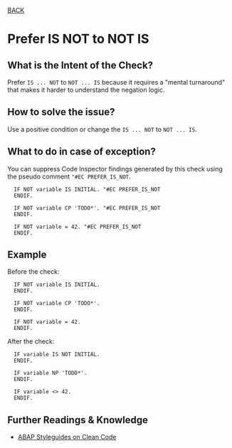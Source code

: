 [BACK](../check_documentation.md)

# Prefer IS NOT to NOT IS
## What is the Intent of the Check?
Prefer `IS ... NOT` to `NOT ... IS` because it requires a "mental turnaround" that makes it harder to understand the negation logic.

## How to solve the issue?
Use a positive condition or change the `IS ... NOT` to `NOT ... IS`.

## What to do in case of exception?
You can suppress Code Inspector findings generated by this check using the pseudo comment `"#EC PREFER_IS_NOT`.   

```abap
  IF NOT variable IS INITIAL. "#EC PREFER_IS_NOT
  ENDIF.
```
```abap
  IF NOT variable CP 'TODO*'. "#EC PREFER_IS_NOT
  ENDIF.
```
```abap
  IF NOT variable = 42. "#EC PREFER_IS_NOT
  ENDIF.
```

## Example
Before the check: 
```abap
  IF NOT variable IS INITIAL.
  ENDIF.
```
```abap
  IF NOT variable CP 'TODO*'.
  ENDIF.
```
```abap
  IF NOT variable = 42.
  ENDIF.
```

After the check:
```abap
  IF variable IS NOT INITIAL.
  ENDIF.
```
```abap
  IF variable NP 'TODO*'.
  ENDIF.
```
```abap
  IF variable <> 42.
  ENDIF.
```

## Further Readings & Knowledge
* [ABAP Styleguides on Clean Code](https://github.com/SAP/styleguides/blob/master/clean-abap/CleanABAP.md#prefer-is-not-to-not-is)
